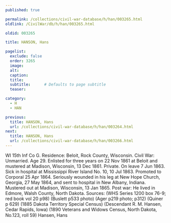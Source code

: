 ```yaml
---
published: true

permalink: /collections/civil-war-database/h/han/003265.html
oldlink: /CivilWar/db/h/han/003265.html

oldid: 003265

title: HANSON, Hans

pagelist:
  exclude: false
  order: 3265
  image: 
  alt:
  caption:
  title:
  subtitle:      # Defaults to page subtitle
  teaser:

category: 
  - H 
  - HAN

previous:
  title: HANSON, Hans
  url: /collections/civil-war-database/h/han/003264.html  
next:
  title: HANSON, Hans
  url: /collections/civil-war-database/h/han/003266.html   
---
```

WI 15th Inf Co G. Residence: Beloit, Rock County, Wisconsin. Civil War: Unmarried. Age 29. Enlisted for three years on 22 Nov 1861 at Beloit and mustered at Madison, Wisconsin, 13 Dec 1861. Private. On leave 7 Jun 1863. Sick in hospital at Mississippi River Island No. 10, 10 Jul 1863. Promoted to Corporal 25 Apr 1864. Seriously wounded in his leg at New Hope Church, Georgia, 27 May 1864, and sent to hospital in New Albany, Indiana. Mustered out at Madison, Wisconsin, 13 Jan 1865. Post war: He lived in Edmore, Walsh County, North Dakota. Sources: (WHS Series 1200 box 76-9; red book vol 20 p98) (Buslett p533 photo) (Ager p219 photo; p312) (Quiner p 629) (1885 Dakota Territory Special Census) (Descendant R. M. Hansen, Cedar Rapids, Iowa) (1890 Veterans and Widows Census, North Dakota, No.123, roll 59) &#147;Hansen, Hans&#148;